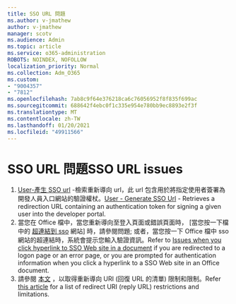```yaml
---
title: SSO URL 問題
ms.author: v-jmathew
author: v-jmathew
manager: scotv
ms.audience: Admin
ms.topic: article
ms.service: o365-administration
ROBOTS: NOINDEX, NOFOLLOW
localization_priority: Normal
ms.collection: Adm_O365
ms.custom:
- "9004357"
- "7812"
ms.openlocfilehash: 7ab8c9f64e376218ca6c76056952f8f835f699ac
ms.sourcegitcommit: 688642f4ebc0f1c335e954e780bb9ec8893e2f3f
ms.translationtype: MT
ms.contentlocale: zh-TW
ms.lasthandoff: 01/20/2021
ms.locfileid: "49911566"
---
```

# <a name="sso-url-issues"></a><span data-ttu-id="42c3b-102">SSO URL 問題</span><span class="sxs-lookup"><span data-stu-id="42c3b-102">SSO URL issues</span></span>

1. <span data-ttu-id="42c3b-103">[User-產生 SSO url](https://docs.microsoft.com/rest/api/apimanagement/2019-12-01/User/GenerateSsoUrl) -檢索重新導向 url，此 url 包含用於將指定使用者簽署為開發人員入口網站的驗證權杖。</span><span class="sxs-lookup"><span data-stu-id="42c3b-103">[User - Generate SSO Url](https://docs.microsoft.com/rest/api/apimanagement/2019-12-01/User/GenerateSsoUrl) - Retrieves a redirection URL containing an authentication token for signing a given user into the developer portal.</span></span>
2. <span data-ttu-id="42c3b-104">當您在 Office 檔中，當您重新導向至登入頁面或錯誤頁面時， [當您按一下檔中的 [超連結到 sso](https://docs.microsoft.com/office/troubleshoot/office-suite-issues/click-hyperlink-to-sso-website) 網站] 時，請參閱問題; 或者，當您按一下 Office 檔中 sso 網站的超連結時，系統會提示您輸入驗證資訊。</span><span class="sxs-lookup"><span data-stu-id="42c3b-104">Refer to [Issues when you click hyperlink to SSO Web site in a document](https://docs.microsoft.com/office/troubleshoot/office-suite-issues/click-hyperlink-to-sso-website) if you are redirected to a logon page or an error page, or you are prompted for authentication information when you click a hyperlink to a SSO Web site in an Office document.</span></span>
3. <span data-ttu-id="42c3b-105">請參閱 [本文](https://docs.microsoft.com/azure/active-directory/develop/reply-url) ，以取得重新導向 URI (回復 URL 的清單) 限制和限制。</span><span class="sxs-lookup"><span data-stu-id="42c3b-105">Refer [this article](https://docs.microsoft.com/azure/active-directory/develop/reply-url) for a list of redirect URI (reply URL) restrictions and limitations.</span></span>
